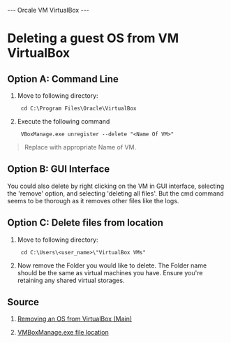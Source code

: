 --- Orcale VM VirtualBox ---
# Deleting a guest OS from VM VirtualBox

## Option A: Command Line

1. Move to following directory:

		cd C:\Program Files\Oracle\VirtualBox
		
2. Execute the following command

		VBoxManage.exe unregister --delete "<Name Of VM>"
> Replace with appropriate Name of VM.

## Option B: GUI Interface

You could also delete by right clicking on the VM in GUI interface, selecting the 
'remove' option, and selecting 'deleting all files'. But the cmd command seems to be 
thorough as it removes other files like the logs.

## Option C: Delete files from location

1. Move to following directory:

		cd C:\Users\<user_name>\"VirtualBox VMs"
		
2. Now remove the Folder you would like to delete. The Folder name should be the same as virtual machines you have. Ensure you're retaining any shared virtual storages.


## Source

1. [Removing an OS from VirtualBox (Main)](https://askubuntu.com/questions/316177/how-to-completely-remove-an-os-from-virtualbox)

2. [VMBoxManage.exe file location](https://superuser.com/questions/216692/how-to-run-a-virtualbox-vm-from-command-line)